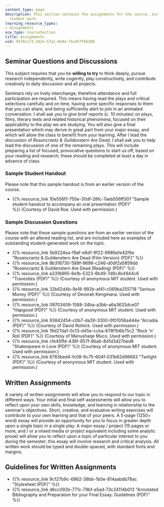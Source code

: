 ```yaml
---
content_type: page
description: This section contains the assignments for the course, including sample
  student work.
learning_resource_types:
- Assignments
ocw_type: CourseSection
title: Assignments
uid: 9478cc71-242e-57a1-0e8a-fbcd57f6b288
---
```


Seminar Questions and Discussions
---------------------------------

This subject requires that you be **willing to try** to think deeply, pursue research independently, write cogently, play constructively, and contribute creatively to daily discussion and all projects.

Seminars rely on lively interchange; therefore attendance and full participation are required. This means having read the plays and critical selections carefully and on time, having some specific responses to them that you can share, and being sufficiently alert to join in an animated conversation. I shall ask you to give brief reports (c. 10 minutes) on plays, films, literary texts and related historical phenomena, focused on their applicability to the play we are studying. You will also give a final presentation which may derive in great part from your major essay, and which will allow the class to benefit from your learning. After I lead the discussion of _Rosencrantz & Guildenstern Are Dead_, I shall ask you to help lead the discussion of one of the remaining plays. This will include preparing a list of focused, provocative questions to start us off, based on your reading and research; these should be completed at least a day in advance of class.

### Sample Student Handout

Please note that this sample handout is from an earlier version of the course.

*   {{% resource_link 10e556f1-755e-30df-28fc-7aeb556ff301 "Sample student handout to accompany an oral presentation (PDF)" %}} (Courtesy of David Roe. Used with permission.)

### Sample Discussion Questions

Please note that these sample questions are from an earlier version of the course with an altered reading list, and are included here as examples of outstanding student-generated work on the topic. 

*   {{% resource_link 5b9224ea-f9af-e8d1-9f22-9989a1e42f6e "Rosencrantz & Guildenstern Are Dead (Film Version) (PDF)" %}}
*   {{% resource_link 8b318730-588f-9696-c246-d0df2a5859dd "Rosencrantz & Guildenstern Are Dead (Reading) (PDF)" %}}
*   {{% resource_link a3316995-8e1b-5323-6b49-7d9c4b4944c6 "Travesties (PDF)" %}} (Courtesy of anonymous MIT student. Used with permission.)
*   {{% resource_link 32b62d4b-9e18-992b-af41-c069ba255718 "Serious Money (PDF)" %}} (Courtesy of Devorah Kengmana. Used with permission.)
*   {{% resource_link 09703409-1588-34ba-a3bb-a6a3633dce07 "Hapgood (PDF)" %}} (Courtesy of anonymous MIT student. Used with permission.)
*   {{% resource_link 93842454-c0b7-da39-3300-0f01056a444e "Arcadia (PDF)" %}} (Courtesy of David Rolnick. Used with permission.)
*   {{% resource_link 19d27da1-0c13-d45e-ccba-678f1b6b75c2 "Rock 'n' Roll (PDF)" %}} (Courtesy of Manushaqe Muco. Used with permission.)
*   {{% resource_link cfe45ffd-438f-857f-8bab-8d1d3d27bed8 "Shakespeare in Love (PDF)" %}} (Courtesy of anonymous MIT student. Used with permission.)
*   {{% resource_link 6783bed4-fc08-6c75-604f-031b62d98683 "Twilight (PDF)" %}} (Courtesy of anonymous MIT student. Used with permission.)

Written Assignments
-------------------

A variety of written assignments will allow you to respond to our topic in different ways. Your initial and final self-assessments will allow you to reflect upon your own skills, knowledge, and learning in relationship to the seminar's objectives. Short, creative, and evaluative writing exercises will contribute to your own learning and that of your peers. A 5-page (1250+ word) essay will provide an opportunity for you to focus in greater depth upon a single topic in a single play. A major essay / project (15 pages or more, and / or a mixed media or project equivalent including some analytic prose) will allow you to reflect upon a topic of particular interest to you during the semester; this essay will involve research and critical analysis. All written work should be typed and double-spaced, with standard fonts and margins.

Guidelines for Written Assignments
----------------------------------

*   {{% resource_link 9c127b9c-6862-38bb-1b0e-814aabdb78ac "Stylesheet (PDF)" %}}
*   {{% resource_link d6cc092b-771c-79bf-a5ad-73c24114b013 "Annotated Bibliography and Preparation for your Final Essay: Guidelines (PDF)" %}}